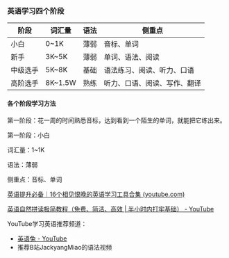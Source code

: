 ### 英语学习四个阶段



| 阶段     | 词汇量  | 语法 | 侧重点                       |
| -------- | ------- | ---- | ---------------------------- |
| 小白     | 0~1K    | 薄弱 | 音标、单词                   |
| 新手     | 3K~5K   | 薄弱 | 单词、语法、阅读             |
| 中级选手 | 5K~8K   | 基础 | 语法练习、阅读、听力、口语   |
| 高阶选手 | 8K~1.5W | 熟练 | 听力、口语、阅读、写作、翻译 |

#### 各个阶段学习方法

第一阶段：花一周的时间熟悉音标，达到看到一个陌生的单词，就能把它练出来。



第一阶段：小白

词汇量：1~1K

语法：薄弱

侧重点：音标、单词





[英语提升必备｜16个相见恨晚的英语学习工具合集 (youtube.com)](https://www.youtube.com/watch?v=j05yOg5vzwc&list=PLK75LqG7KswGH4sWv9at0TN9qSDESRH0K&index=5)

[英语自然拼读极简教程（免费、简洁、高效 | 半小时内打牢基础） - YouTube](https://www.youtube.com/watch?v=OBLy9Iez9xc&t=432s)







YouTube学习英语推荐频道：

- [英语兔 - YouTube](https://www.youtube.com/@yingyutu)
- 推荐B站JackyangMiao的语法视频

